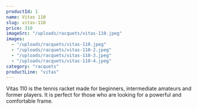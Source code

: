 ```yaml
---
productId: 1
name: Vitas 110
slug: vitas-110
price: 310
imageSrc: "/uploads/racquets/vitas-110.jpeg"
images:
  - "/uploads/racquets/vitas-110.jpeg"
  - "/uploads/racquets/vitas-110-2.jpeg"
  - "/uploads/racquets/vitas-110-3.jpeg"
  - "/uploads/racquets/vitas-110-4.jpeg"
category: "racquets"
productLine: "vitas"
---
```


Vitas 110 is the tennis racket made for beginners, intermediate amateurs and former players. It is perfect for those who are looking for a powerful and comfortable frame.
